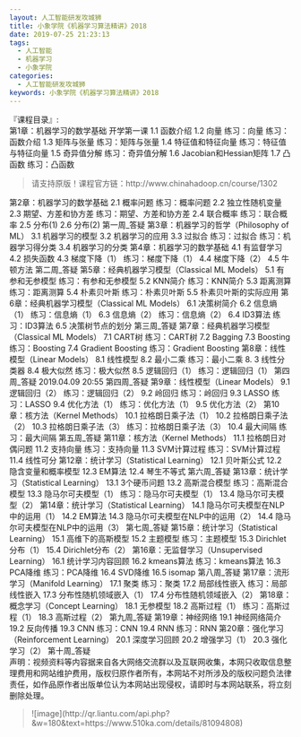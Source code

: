 ```yaml
---
layout: 人工智能研发攻城狮
title: 小象学院《机器学习算法精讲》2018     
date: 2019-07-25 21:23:13
tags:
  - 人工智能
  - 机器学习
  - 小象学院
categories:
  - 人工智能研发攻城狮
keywords: 小象学院《机器学习算法精讲》2018     
---
```

『课程目录』:  
第1章：机器学习的数学基础
开学第一课
1.1 函数介绍
1.2 向量
练习：向量
练习：函数介绍
1.3 矩阵与张量
练习：矩阵与张量
1.4 特征值和特征向量
练习：特征值与特征向量
1.5 奇异值分解
练习：奇异值分解
1.6 Jacobian和Hessian矩阵
1.7 凸函数
练习：凸函数
<!-- more -->   
<blockquote class="blockquote-center">
请支持原版！课程官方链：http://www.chinahadoop.cn/course/1302</blockquote>
</blockquote>
第2章：机器学习的数学基础
2.1 概率问题
练习：概率问题
2.2 独立性随机变量
2.3 期望、方差和协方差
练习：期望、方差和协方差
2.4 联合概率
练习：联合概率
2.5 分布(1)
2.6 分布(2)
第一周_答疑
第3章：机器学习的哲学（Philosophy of ML）
3.1 机器学习的模型
3.2 机器学习的应用
3.3 过拟合
练习：过拟合
练习：机器学习得分类
3.4 机器学习的分类
第4章：机器学习的数学基础
4.1 有监督学习
4.2 损失函数
4.3 梯度下降（1）
练习：梯度下降（1）
4.4 梯度下降（2）
4.5 牛顿方法
第二周_答疑
第5章：经典机器学习模型（Classical ML Models）
5.1 有参和无参模型
练习：有参和无参模型
5.2 KNN简介
练习：KNN简介
5.3 距离测算
练习：距离测算
5.4 朴素贝叶斯
练习：朴素贝叶斯
5.5 朴素贝叶斯的实际应用
第6章：经典机器学习模型（Classical ML Models）
6.1 决策树简介
6.2 信息熵（1）
练习：信息熵（1）
6.3 信息熵（2）
练习：信息熵（2）
6.4 ID3算法
练习：ID3算法
6.5 决策树节点的划分
第三周_答疑
第7章：经典机器学习模型（Classical ML Models）
7.1 CART树
练习：CART树
7.2 Bagging
7.3 Boosting
练习：Boosting
7.4 Gradient Boosting
练习：Gradient Boosting
第8章：线性模型（Linear Models）
8.1 线性模型
8.2 最小二乘
练习：最小二乘
8. 3 线性分类器
8.4 极大似然
练习：极大似然
8.5 逻辑回归（1）
练习：逻辑回归（1）
第四周_答疑 2019.04.09 20:55
第四周_答疑
第9章：线性模型（Linear Models）
9.1 逻辑回归（2）
练习：逻辑回归（2）
9.2 岭回归
练习：岭回归
9.3 LASSO
练习：LASSO
9.4 优化方法（1）
练习：优化方法（1）
9.5 优化方法（2）
第10章：核方法（Kernel Methods）
10.1 拉格朗日乘子法（1）
10.2 拉格朗日乘子法（2）
10.3 拉格朗日乘子法（3）
练习：拉格朗日乘子法（3）
10.4 最大间隔
练习：最大间隔
第五周_答疑
第11章：核方法（Kernel Methods）
11.1 拉格朗日对偶问题
11.2 支持向量
练习：支持向量
11.3 SVM计算过程
练习：SVM计算过程
11.4 线性可分
第12章：统计学习（Statistical Learning）
12.1 贝叶斯公式
12.2 隐含变量和概率模型
12.3 EM算法
12.4 琴生不等式
第六周_答疑
第13章：统计学习（Statistical Learning）
13.1 3个硬币问题
13.2 高斯混合模型
练习：高斯混合模型
13.3 隐马尔可夫模型（1）
练习：隐马尔可夫模型（1）
13.4 隐马尔可夫模型（2）
第14章：统计学习（Statistical Learning）
14.1 隐马尔可夫模型在NLP中的运用（1）
14.2 EM算法
14.3 隐马尔可夫模型在NLP中的运用（2）
14.4 隐马尔可夫模型在NLP中的运用（3）
第七周_答疑
第15章：统计学习（Statistical Learning）
15.1 高维下的高斯模型
15.2 主题模型
练习：主题模型
15.3 Dirichlet分布（1）
15.4 Dirichlet分布（2）
第16章：无监督学习（Unsupervised Learning）
16.1 统计学习内容回顾
16.2 kmeans算法
练习：kmeans算法
16.3 PCA降维
练习：PCA降维
16.4 SVD降维
16.5 isomap
第八周_答疑
第17章：流形学习（Manifold Learning）
17.1 聚类
练习：聚类
17.2 局部线性嵌入
练习：局部线性嵌入
17.3 分布性随机领域嵌入（1）
17.4 分布性随机领域嵌入（2）
第18章：概念学习（Concept Learning）
18.1 无参模型
18.2 高斯过程（1）
练习：高斯过程（1）
18.3 高斯过程（2）
第九周_答疑
第19章：神经网络
19.1 神经网络简介
19.2 反向传播
19.3 CNN
练习：CNN
19.4 RNN
练习：RNN
第20章：强化学习（Reinforcement Learning）
20.1 深度学习回顾
20.2 增强学习（1）
20.3 强化学习（2）
第十周_答疑


<div class="post-copyright">
    <div class="post-copyright__author">
      <span class="post-copyright-meta">声明：视频资料等内容据来自各大网络交流群以及互联网收集，本网只收取信息整理费用和网站维护费用，版权归原作者所有，本网站不对所涉及的版权问题负法律责任，如作品原作者出版单位认为本网站出现侵权，请即时与本网站联系，将立刻删除处理。 </span>
    </div>
</div>

<blockquote class="blockquote-center">
![image](http://qr.liantu.com/api.php?&w=180&text=https://www.510ka.com/details/81094808)
</blockquote>

